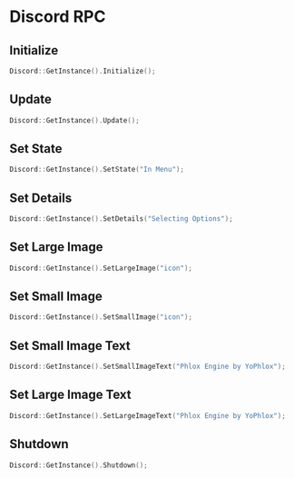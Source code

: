 # Discord RPC

## Initialize

```cpp
Discord::GetInstance().Initialize();
```

## Update

```cpp
Discord::GetInstance().Update();
```

## Set State

```cpp
Discord::GetInstance().SetState("In Menu");
```

## Set Details

```cpp
Discord::GetInstance().SetDetails("Selecting Options");
```

## Set Large Image

```cpp
Discord::GetInstance().SetLargeImage("icon");
```

## Set Small Image

```cpp
Discord::GetInstance().SetSmallImage("icon");
```

## Set Small Image Text

```cpp
Discord::GetInstance().SetSmallImageText("Phlox Engine by YoPhlox");
```

## Set Large Image Text

```cpp
Discord::GetInstance().SetLargeImageText("Phlox Engine by YoPhlox");
```

## Shutdown

```cpp
Discord::GetInstance().Shutdown();
```